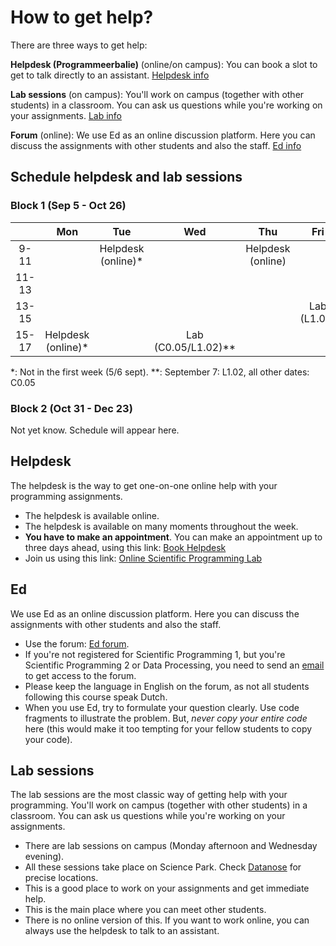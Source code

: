 # How to get help?

There are three ways to get help:

**Helpdesk (Programmeerbalie)** (online/on campus): You can book a slot to get to talk directly to an assistant. [Helpdesk info](/general-info/help#helpdesk)

**Lab sessions** (on campus): You'll work on campus (together with other students) in a classroom. You can ask us questions while you're working on your assignments. [Lab info](/general-info/help#lab-sessions)

**Forum** (online): We use Ed as an online discussion platform. Here you can discuss the assignments with other students and also the staff. [Ed info](/general-info/help#ed)

## Schedule helpdesk and lab sessions

### Block 1 (Sep 5 - Oct 26)

|       | Mon                      | Tue                       | Wed                   | Thu                       | Fri                           |
|:-----:|:------------------------:|:-------------------------:|:---------------------:|:-------------------------:|:-----------------------------:|
| 9-11  |                          | Helpdesk <br /> (online)* |                       | Helpdesk <br /> (online)  |                               |
| 11-13 |                          |                           |                       |                           |                               |
| 13-15 |                          |                           |                       |                           | Lab <br /> (L1.01)            |
| 15-17 | Helpdesk <br /> (online)* |                          | Lab <br /> (C0.05/L1.02)** |                       |                               |

*: Not in the first week (5/6 sept).
**: September 7: L1.02, all other dates: C0.05

### Block 2 (Oct 31 - Dec 23)

Not yet know. Schedule will appear here.

## Helpdesk

The helpdesk is the way to get one-on-one online help with your programming assignments.

* The helpdesk is available online.
* The helpdesk is available on many moments throughout the week.
* **You have to make an appointment**. You can make an appointment up to three days ahead, using this link: [Book Helpdesk](https://outlook.office365.com/owa/calendar/UniversiteitvanAmsterdam1@Amsuni.onmicrosoft.com/bookings/s/YkpwFIJMMkqDLSs-Fd-dhw2)
* Join us using this link: [Online Scientific Programming Lab](https://www.wonder.me/r?id=e57e2eb3-a410-4833-98f5-01b2d982d488)

## Ed

We use Ed as an online discussion platform. Here you can discuss the assignments with other students and also the staff.

* Use the forum: [Ed forum](https://edstem.org/us/courses/27745/discussion/).
* If you're not registered for Scientific Programming 1, but you're Scientific Programming 2 or Data Processing, you need to send an [email](mailto:scientific@mprog.nl) to get access to the forum.
* Please keep the language in English on the forum, as not all students following this course speak Dutch.
* When you use Ed, try to formulate your question clearly. Use code fragments to illustrate the problem. But, *never copy your entire code* here (this would make it too tempting for your fellow students to copy your code).

## Lab sessions

The lab sessions are the most classic way of getting help with your programming. You'll work on campus (together with other students) in a classroom. You can ask us questions while you're working on your assignments.

* There are lab sessions on campus (Monday afternoon and Wednesday evening).
* All these sessions take place on Science Park. Check [Datanose](https://datanose.nl/#course[110669]) for precise locations.
* This is a good place to work on your assignments and get immediate help.
* This is the main place where you can meet other students.
* There is no online version of this. If you want to work online, you can always use the helpdesk to talk to an assistant.


<!-- ### Lab session discussion subjects
You're always welcome to go to any of the lab sessions, no matter which assignment you're working on. You'll always be able to get individual help.

But, since a lot of people follow more or less the same schedule, we also will discuss some topics in small groups during the lab sessions. These sessions consists of small demos or discussions about a specific subject and will generally take around 15 to 20 minutes. The schedule below shows which subjects will be discussed and when.

If you're interested in being part of the discussion, please say so to the teacher at the start of the session.

Again, **if your pace doesn't match the schedule you're still encouraged to go to the labs!** You will always be able to get individual help there. -->

<!-- The schedule:

| Period    | Level         | Subject                                                                                                     |
|---------|-------------|-----------------------------------------------------------------------------------------------------------|
| Apr 4-8   | SP1 - Level 1 | Terminal use (tips & tricks).                                                                               |
|           | SP2 - Level 5 | Complexity 1                                                                                                |
|           | SP2 - Level 5 | What is a main function? (And how to use it.)                                                               |
| Apr 11-15 | SP1 - Level 1 | Basic principles: reading code (execution order), programming using pen and paper, using loops.             |
|           | SP2 - Level 5 | Dictionaries (tips & tricks)                                                                                |
| Apr 18-22 | SP1 - Level 2 | How to use functions.                                                                                       |
|           | SP2 - Level 6 | Complexity 2                                                                                                |
| Apr 25-29 | SP1 - Any     | Programming Style and code quality.                                                                         |
|           | Any           | Peer review assignment. You'll partner up and discuss your code with someone who follows the same pace.     |
|           | SP2 - Level 6 | Using packages                                                                                              |
|           | SP2 - Level 6 | How to use map, filter, and reduce?                                                                         |
| May 9-13  | SP1 - Any     | Debugging: how to read errors and use them to understand what's wrong.                                      |
|           | SP2 - Level 7 | Discussing the News assignment.                                                                             |
| May 16-20 | SP1 - Any     | What is hard-coding? (And how to avoid it.)                                                                 |
|           | SP2 - Level 7 | How to use Jupyter Notebooks?                                                                               |
| May 23-27 | SP1 - Level 4 | How to write efficient and readable code?                                                                   |
|           | SP2 - Level 7 | How to use programming as a research tool (the Mushroom assignment)?                                        | -->
